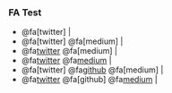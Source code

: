### FA Test

- @fa[twitter] |
- @fa[twitter] @fa[medium] |
- @fa[twitter](Twitter) @fa[medium] |
- @fa[twitter](Twitter) @fa[medium](Medium) |
- @fa[twitter] @fa[github](GitHub) @fa[medium] |
- @fa[twitter](Twitter) @fa[github] @fa[medium](Medium) |

